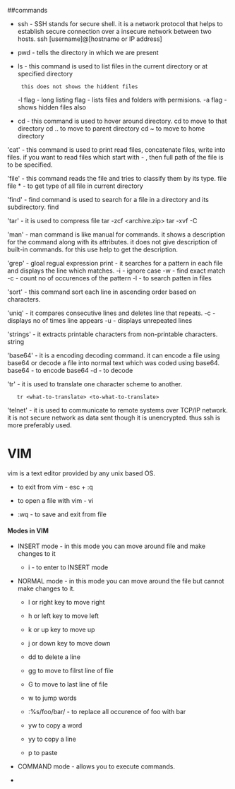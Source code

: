 ##commands

- ssh - SSH stands for secure shell. it is a network protocol that helps to establish secure connection over a insecure network between two hosts.
  ssh [username]@[hostname or IP address]

- pwd - tells the directory in which we are present

- ls - this command is used to list files in the current directory or at specified directory
  
       this does not shows the hiddent files
  
    -l flag - long listing flag - lists files and folders with permisions.
    -a flag - shows hidden files also

- cd - this command is used to hover around directory.
    cd <location> to move to that directory
    cd .. to move to parent directory
    cd ~ to move to home directory

'cat' - this command is used to print read files, concatenate files, write into files.
        if you want to read files which start with - , then full path of the file is to be specified.

'file' - this command reads the file and tries to classify them by its type.
        file <filename>
        file * - to get type of all file in current directory

'find' - find command is used to search for a file  in a directory and its subdirectory.
        find <wheretofind> <attributes of file search>

'tar' - it is used to compress file
        tar -zcf <archive.zip> <files to be compressed>
        tar -xvf <compressed file name> -C <folder where to be extracted>

'man' - man command is like manual for commands. it shows a description for the command     along with its attributes. 
        it does not give description of built-in commands. for this use help to get the description.

'grep' - gloal regual expression print - it searches for a pattern in each file and displays the line which matches.
        -i - ignore case
        -w - find exact match
        -c - count no of occurences of the pattern
        -l - to search patten in files

'sort' - this command sort each line in ascending order based on characters.

'uniq' - it compares consecutive lines and deletes line that repeats.
        -c - displays no of times line appears
        -u - displays unrepeated lines

'strings' - it extracts printable characters from non-printable characters.
        string <filename>

'base64' - it is a encoding decoding command. it can encode a file using base64 or decode a file into normal text which was coded using base64.
         base64 <filename> - to encode
         base64 -d <filename> - to decode

'tr' - it is used to translate one character scheme to another. 

       tr <what-to-translate> <to-what-to-translate>

'telnet' - it is used to communicate to remote systems over TCP/IP network. it is not secure network as data sent though it is unencrypted. thus ssh is more preferably used.

# VIM

vim is a text editor provided by any unix based OS.

- to exit from vim - esc + :q

- to open  a file with vim - vi <filename>

- :wq - to save and exit from file

#### Modes in VIM

- INSERT mode - in this mode you can move around file and make changes to it 
  
  - i - to enter to INSERT mode

- NORMAL mode - in this mode you can move around the file but cannot make changes to it.
  
  - l or right key to move right 
  
  - h or left key to move left
  
  - k or up key to move up
  
  - j or down key to move down
  
  - dd to delete a line
  
  - gg to move to filrst line of file
  
  - G to move to last line of file
  
  - w to jump words
  
  - :%s/foo/bar/ - to replace all occurence of foo with bar
  
  - yw to copy a word
  
  - yy to copy a line
  
  - p to paste

- COMMAND mode  - allows you to execute commands.

- 